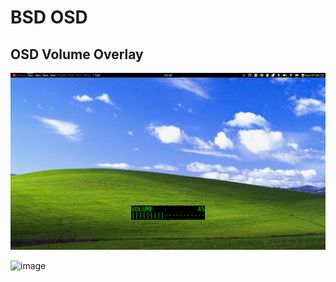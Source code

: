 # BSD OSD 

## OSD Volume Overlay

![image](img/util_wincopy_070625-233634.png)

![image](img/osd_volume.gif)

